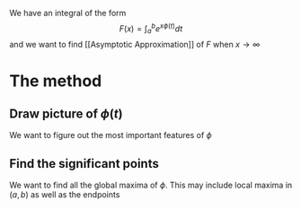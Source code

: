 We have an integral of the form
$$
F(x) = \int_{a}^{b} e^{x\phi(t)} dt
$$
and we want to find [[Asymptotic Approximation]] of $F$ 
when $x\to \infty$
# The method
## Draw picture of $\phi(t)$
We want to figure out the most important features of $\phi$ 
## Find the significant points
We want to find all the global maxima of $\phi$.
This may include local maxima in $(a,b)$ 
as well as the endpoints 